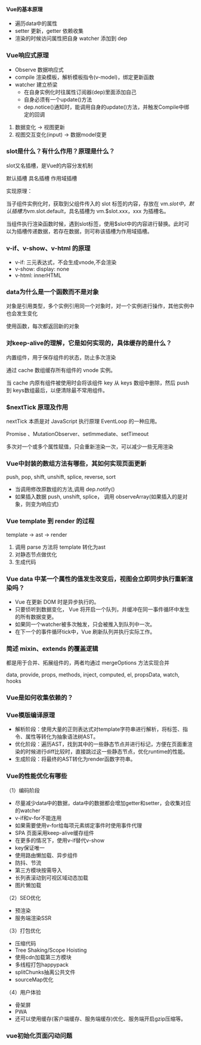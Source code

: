 #### Vue的基本原理

- 遍历data中的属性
- setter 更新，getter 依赖收集
- 渲染的时候访问属性把自身 watcher 添加到 dep

### Vue响应式原理
- Observe 数据响应式
- compile 渲染模板，解析模板指令(v-model)，绑定更新函数
- watcher 建立桥梁
    - 在自身实例化时往属性订阅器(dep)里面添加自己 
    - 自身必须有一个update()方法 
    - dep.notice()通知时，能调用自身的update()方法，并触发Compile中绑定的回调

1. 数据变化 -> 视图更新
2. 视图交互变化(input) -> 数据model变更

### slot是什么？有什么作用？原理是什么？

slot又名插槽，是Vue的内容分发机制

默认插槽 具名插槽 作用域插槽

实现原理：

当子组件实例化时，获取到父组件传入的 slot 标签的内容，存放在 vm.$slot 中，默认插槽为 vm.$slot.default，具名插槽为 vm.$slot.xxx，xxx 为插槽名。

当组件执行渲染函数时候，遇到slot标签，使用$slot中的内容进行替换。此时可以为插槽传递数据，若存在数据，则可称该插槽为作用域插槽。

### v-if、v-show、v-html 的原理

- v-if: 三元表达式，不会生成vnode,不会渲染
- v-show: display: none
- v-html: innerHTML

### data为什么是一个函数而不是对象

对象是引用类型，多个实例引用同一个对象时，对一个实例进行操作，其他实例中也会发生变化

使用函数，每次都返回新的对象

### 对keep-alive的理解，它是如何实现的，具体缓存的是什么？

内置组件，用于保存组件的状态，防止多次渲染

通过 cache 数组缓存所有组件的 vnode 实例。

当 cache 内原有组件被使用时会将该组件 key 从 keys 数组中删除，然后 push 到 keys数组最后，以便清除最不常用组件。

### $nextTick 原理及作用

nextTick 本质是对 JavaScript 执行原理 EventLoop 的一种应用。

Promise 、MutationObserver、setImmediate、setTimeout

多次对一个或多个属性赋值，只会重新渲染一次，可以减少一些无用渲染

### Vue中封装的数组方法有哪些，其如何实现页面更新

push, pop, shift, unshift, splice, reverse, sort

- 当调用修改原数组的方法,调用 dep.notify()
- 如果插入数据 push, unshift, splice， 调用 observeArray(如果插入的是对象，则变为响应式)

### Vue template 到 render 的过程

template -> ast -> render

1. 调用 parse 方法将 template 转化为ast
2. 对静态节点做优化
3. 生成代码


### Vue data 中某一个属性的值发生改变后，视图会立即同步执行重新渲染吗？

- Vue 在更新 DOM 时是异步执行的。
- 只要侦听到数据变化， Vue 将开启一个队列，并缓冲在同一事件循环中发生的所有数据变更。
- 如果同一个watcher被多次触发，只会被推入到队列中一次。
- 在下一个的事件循环tick中，Vue 刷新队列并执行实际工作。



### 简述 mixin、extends 的覆盖逻辑

都是用于合并、拓展组件的，两者均通过 mergeOptions 方法实现合并

data, provide, props, methods, inject, computed, el, propsData, watch, hooks

### Vue是如何收集依赖的？

### Vue模版编译原理
- 解析阶段：使用大量的正则表达式对template字符串进行解析，将标签、指令、属性等转化为抽象语法树AST。
- 优化阶段：遍历AST，找到其中的一些静态节点并进行标记，方便在页面重渲染的时候进行diff比较时，直接跳过这一些静态节点，优化runtime的性能。
- 生成阶段：将最终的AST转化为render函数字符串。

### Vue的性能优化有哪些

（1）编码阶段

- 尽量减少data中的数据，data中的数据都会增加getter和setter，会收集对应的watcher
- v-if和v-for不能连用
- 如果需要使用v-for给每项元素绑定事件时使用事件代理
- SPA 页面采用keep-alive缓存组件
- 在更多的情况下，使用v-if替代v-show
- key保证唯一
- 使用路由懒加载、异步组件
- 防抖、节流
- 第三方模块按需导入
- 长列表滚动到可视区域动态加载
- 图片懒加载

（2）SEO优化

- 预渲染
- 服务端渲染SSR

（3）打包优化

- 压缩代码
- Tree Shaking/Scope Hoisting
- 使用cdn加载第三方模块
- 多线程打包happypack
- splitChunks抽离公共文件
- sourceMap优化

（4）用户体验

- 骨架屏
- PWA
- 还可以使用缓存(客户端缓存、服务端缓存)优化、服务端开启gzip压缩等。

###  vue初始化页面闪动问题


